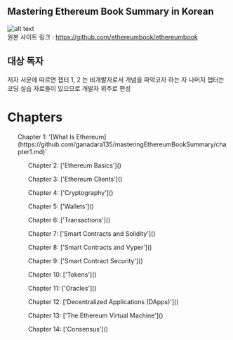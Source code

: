 ## Mastering Ethereum Book Summary in Korean <br>
![alt text](https://github.com/ethereumbook/ethereumbook/blob/develop/images/cover_thumb.png "책 표지")  <br>
원본 사이트 링크 : https://github.com/ethereumbook/ethereumbook

## 대상 독자
저자 서문에 따르면 챕터 1, 2 는 비개발자로서 개념을 파악코자 하는 자
나머지 챕터는 코딩 실습 자료들이 있으므로 개발자 위주로 편성

# Chapters
<ul> Chapter 1: '[What Is Ethereum](https://github.com/ganadara135/masteringEthereumBookSummary/chapter1.md)'
<ul> Chapter 2: ['Ethereum Basics']() </ul>
<ul> Chapter 3: ['Ethereum Clients']() </ul>
<ul> Chapter 4: ['Cryptography']() </ul>
<ul> Chapter 5: ['Wallets']() </ul>
<ul> Chapter 6: ['Transactions']() </ul>
<ul> Chapter 7: ['Smart Contracts and Solidity']() </ul>
<ul> Chapter 8: ['Smart Contracts and Vyper']() </ul>
<ul> Chapter 9: ['Smart Contract Security']() </ul>
<ul> Chapter 10: ['Tokens']() </ul>
<ul> Chapter 11: ['Oracles']() </ul>
<ul> Chapter 12: ['Decentralized Applications (DApps)']() </ul>
<ul> Chapter 13: ['The Ethereum Virtual Machine']() </ul>
<ul> Chapter 14: ['Consensus']() </ul>
